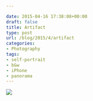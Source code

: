 ```yaml
---

date: 2015-04-16 17:38:08+00:00
draft: false
title: Artifact
type: post
url: /blog/2015/4/artifact
categories:
- Photography
tags:
- self-portrait
- b&w
- iPhone
- panorama
---
```


![](/images/2015-04-16-20154artifact/image-asset.jpeg)

